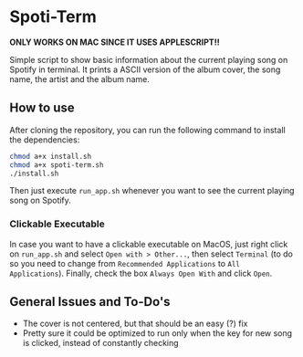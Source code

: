 # Spoti-Term
**ONLY WORKS ON MAC SINCE IT USES APPLESCRIPT!!**

Simple script to show basic information about the current playing song on Spotify in terminal. It prints a ASCII version of the album cover, the song name, the artist and the album name.
## How to use
After cloning the repository, you can run the following command to install the dependencies:
```bash
chmod a+x install.sh
chmod a+x spoti-term.sh
./install.sh
```
Then just execute `run_app.sh` whenever you want to see the current playing song on Spotify.

### Clickable Executable
In case you want to have a clickable executable on MacOS, just right click on `run_app.sh` and select `Open with > Other...`, then select `Terminal` (to do so you need to change from `Recommended Applications` to `All Applications`). Finally, check the box `Always Open With` and click `Open`.

## General Issues and To-Do's
- The cover is not centered, but that should be an easy (?) fix
- Pretty sure it could be optimized to run only when the key for new song is clicked, instead of constantly checking
